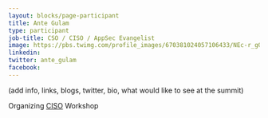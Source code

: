 ```yaml
---
layout: blocks/page-participant
title: Ante Gulam
type: participant
job-title: CSO / CISO / AppSec Evangelist
image: https://pbs.twimg.com/profile_images/670381024057106433/NEc-r_gO_400x400.jpg
linkedin:
twitter: ante_gulam
facebook:
---
```


(add info, links, blogs, twitter, bio, what would like to see at the summit)

Organizing [CISO](../Working-Sessions/CISO.html) Workshop
